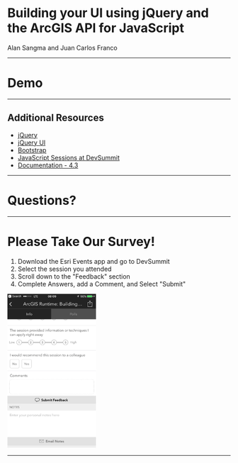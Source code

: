 <!-- .slide: data-background="reveal.js/img/title.png" class="center" -->

# Building your UI using jQuery and the ArcGIS API for JavaScript

Alan Sangma and Juan Carlos Franco

---

# Demo

---

## Additional Resources

- [jQuery](https://jquery.com/)
- [jQuery UI](https://jqueryui.com/)
- [Bootstrap](http://getbootstrap.com/)
- [JavaScript Sessions at DevSummit](https://devsummit.schedule.esri.com/#search/sessions/q:javascript)
- [Documentation - 4.3](https://developers.arcgis.com/javascript/)

---

# Questions?

---

# Please Take Our Survey!

1. Download the Esri Events app and go to DevSummit
2. Select the session you attended
3. Scroll down to the "Feedback" section
4. Complete Answers, add a Comment, and Select "Submit"

<img src="images/submit-feedback.png" width="200">

---

<!-- .slide: data-background="reveal.js/img/end.png" -->

